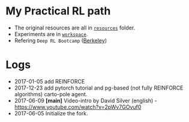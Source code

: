 # My Practical RL path
* The original resources are all in [`resources`](resources/) folder.
* Experiments are in [`workspace`](workspace/).
* Refering `Deep RL Bootcamp` ([Berkeley](https://sites.google.com/view/deep-rl-bootcamp/home))

# Logs
* 2017-01-05 add REINFORCE
* 2017-12-23 add pytorch tutorial and pg-based (not fully REINFORCE algorithms) carto-pole agent.
* 2017-06-09 __[main]__ Video-intro by David Silver (english) - https://www.youtube.com/watch?v=2pWv7GOvuf0
* 2017-06-05 Initialize the fork.

